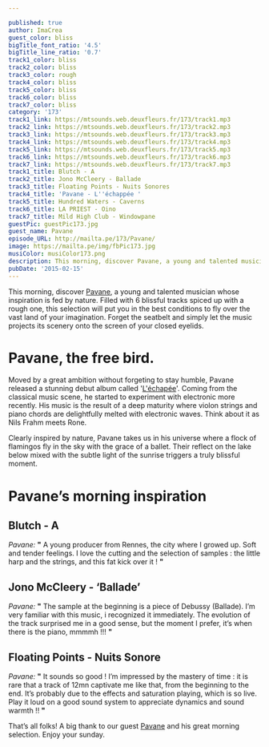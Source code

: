 ```yaml
---

published: true
author: ImaCrea
guest_color: bliss
bigTitle_font_ratio: '4.5'
bigTitle_line_ratio: '0.7'
track1_color: bliss
track2_color: bliss
track3_color: rough
track4_color: bliss
track5_color: bliss
track6_color: bliss
track7_color: bliss
category: '173'
track1_link: https://mtsounds.web.deuxfleurs.fr/173/track1.mp3
track2_link: https://mtsounds.web.deuxfleurs.fr/173/track2.mp3
track3_link: https://mtsounds.web.deuxfleurs.fr/173/track3.mp3
track4_link: https://mtsounds.web.deuxfleurs.fr/173/track4.mp3
track5_link: https://mtsounds.web.deuxfleurs.fr/173/track5.mp3
track6_link: https://mtsounds.web.deuxfleurs.fr/173/track6.mp3
track7_link: https://mtsounds.web.deuxfleurs.fr/173/track7.mp3
track1_title: Blutch - A
track2_title: Jono McCleery - Ballade
track3_title: Floating Points - Nuits Sonores
track4_title: 'Pavane - L''échappée '
track5_title: Hundred Waters - Caverns
track6_title: LA PRIEST - Oino
track7_title: Mild High Club - Windowpane
guestPic: guestPic173.jpg
guest_name: Pavane
episode_URL: http://mailta.pe/173/Pavane/
image: https://mailta.pe/img/fbPic173.jpg
musiColor: musiColor173.png
description: This morning, discover Pavane, a young and talented musician whose inspiration is fed by nature. Filled with 6 blissful tracks and ending with a wild one, this selection will put you in the best conditions to fly over the vast land of your imagination. Forget the seatbelt and simply let the music projects its scenery onto the screen of your closed eyelids.
pubDate: '2015-02-15'
---
```


This morning, discover [Pavane](https://www.facebook.com/pavane.music), a young and talented musician whose inspiration is fed by nature. Filled with 6 blissful tracks spiced up with a rough one, this selection will put you in the best conditions to fly over the vast land of your imagination. Forget the seatbelt and simply let the music projects its scenery onto the screen of your closed eyelids.

# Pavane, the free bird.

Moved by a great ambition without forgeting to stay humble, Pavane released a stunning debut album called '[L'échapée](https://eumolpe.bandcamp.com/album/l-chapp-e)'. Coming from the classical music scene, he started to experiment with electronic more recently. His music is the result of a deep maturity where violon strings and piano chords are delightfully melted with electronic waves. Think about it as Nils Frahm meets Rone. 

Clearly inspired by nature, Pavane takes us in his universe where a flock of flamingos fly in the sky with the grace of a ballet. Their reflect on the lake below mixed with the subtle light of the sunrise triggers a truly blissful moment.

# Pavane’s morning inspiration
 
## Blutch - A
_Pavane:_ **"** A young producer from Rennes, the city where I growed up. Soft and tender feelings. I love the cutting and the selection of samples : the little harp and the strings, and this fat kick over it ! **"** 
 
## Jono McCleery - ‘Ballade’
_Pavane:_ **"** The sample at the beginning is a piece of Debussy (Ballade). I’m very familiar with this music, i recognized it immediately. The evolution of the track surprised me in a good sense, but the moment I prefer, it’s when there is the piano, mmmmh !!! **"** 
 
## Floating Points - Nuits Sonore
_Pavane:_ **"** It sounds so good ! I’m impressed by the mastery of time : it is rare that a track of 12mn captivate me like that, from the beginning to the end. It’s probably due to the effects and saturation playing, which is so live. Play it loud on a good sound system to appreciate dynamics and sound warmth !! **"**  
 

That’s all folks! A big thank to our guest [Pavane](https://soundcloud.com/pavane-music "Pavane's SoundCloud") and his great morning selection. Enjoy your sunday.
